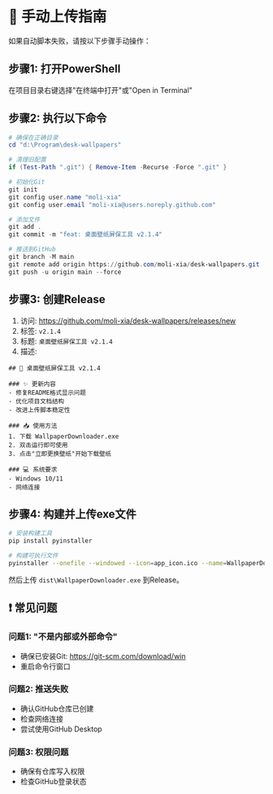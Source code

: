 # 🚀 手动上传指南

如果自动脚本失败，请按以下步骤手动操作：

## 步骤1: 打开PowerShell

在项目目录右键选择"在终端中打开"或"Open in Terminal"

## 步骤2: 执行以下命令

```powershell
# 确保在正确目录
cd "d:\Program\desk-wallpapers"

# 清理旧配置
if (Test-Path ".git") { Remove-Item -Recurse -Force ".git" }

# 初始化Git
git init
git config user.name "moli-xia"
git config user.email "moli-xia@users.noreply.github.com"

# 添加文件
git add .
git commit -m "feat: 桌面壁纸屏保工具 v2.1.4"

# 推送到GitHub
git branch -M main
git remote add origin https://github.com/moli-xia/desk-wallpapers.git
git push -u origin main --force
```

## 步骤3: 创建Release

1. 访问: https://github.com/moli-xia/desk-wallpapers/releases/new
2. 标签: `v2.1.4`
3. 标题: `桌面壁纸屏保工具 v2.1.4`
4. 描述:
```
## 🎨 桌面壁纸屏保工具 v2.1.4

### ✨ 更新内容
- 修复README格式显示问题
- 优化项目文档结构
- 改进上传脚本稳定性

### 📥 使用方法
1. 下载 WallpaperDownloader.exe
2. 双击运行即可使用
3. 点击"立即更换壁纸"开始下载壁纸

### 💻 系统要求
- Windows 10/11
- 网络连接
```

## 步骤4: 构建并上传exe文件

```bash
# 安装构建工具
pip install pyinstaller

# 构建可执行文件
pyinstaller --onefile --windowed --icon=app_icon.ico --name=WallpaperDownloader main.py
```

然后上传 `dist\WallpaperDownloader.exe` 到Release。

## ❗ 常见问题

### 问题1: "不是内部或外部命令"
- 确保已安装Git: https://git-scm.com/download/win
- 重启命令行窗口

### 问题2: 推送失败
- 确认GitHub仓库已创建
- 检查网络连接
- 尝试使用GitHub Desktop

### 问题3: 权限问题
- 确保有仓库写入权限
- 检查GitHub登录状态